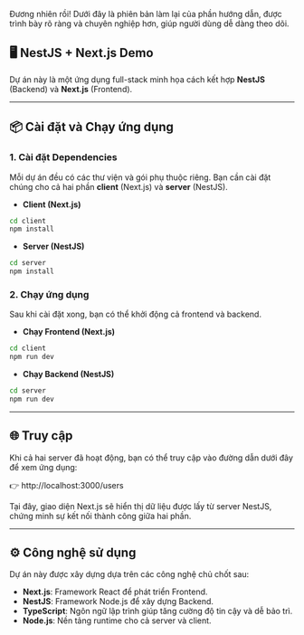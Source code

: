 Đương nhiên rồi\! Dưới đây là phiên bản làm lại của phần hướng dẫn, được trình bày rõ ràng và chuyên nghiệp hơn, giúp người dùng dễ dàng theo dõi.

## 🖥️ NestJS + Next.js Demo

Dự án này là một ứng dụng full-stack minh họa cách kết hợp **NestJS** (Backend) và **Next.js** (Frontend).

-----

## 📦 Cài đặt và Chạy ứng dụng

### 1\. Cài đặt Dependencies

Mỗi dự án đều có các thư viện và gói phụ thuộc riêng. Bạn cần cài đặt chúng cho cả hai phần **client** (Next.js) và **server** (NestJS).

  * **Client (Next.js)**

<!-- end list -->

```bash
cd client
npm install
```

  * **Server (NestJS)**

<!-- end list -->

```bash
cd server
npm install
```

### 2\. Chạy ứng dụng

Sau khi cài đặt xong, bạn có thể khởi động cả frontend và backend.

  * **Chạy Frontend (Next.js)**

<!-- end list -->

```bash
cd client
npm run dev
```

  * **Chạy Backend (NestJS)**

<!-- end list -->

```bash
cd server
npm run dev
```

-----

## 🌐 Truy cập

Khi cả hai server đã hoạt động, bạn có thể truy cập vào đường dẫn dưới đây để xem ứng dụng:

👉 http://localhost:3000/users

Tại đây, giao diện Next.js sẽ hiển thị dữ liệu được lấy từ server NestJS, chứng minh sự kết nối thành công giữa hai phần.

-----

## ⚙️ Công nghệ sử dụng

Dự án này được xây dựng dựa trên các công nghệ chủ chốt sau:

  * **Next.js**: Framework React để phát triển Frontend.
  * **NestJS**: Framework Node.js để xây dựng Backend.
  * **TypeScript**: Ngôn ngữ lập trình giúp tăng cường độ tin cậy và dễ bảo trì.
  * **Node.js**: Nền tảng runtime cho cả server và client.
